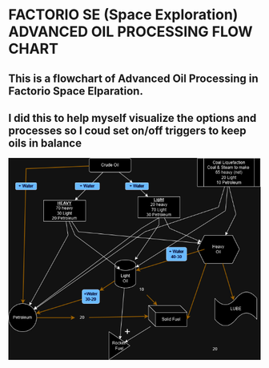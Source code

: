 # FACTORIO SE (Space Exploration) ADVANCED OIL PROCESSING FLOW CHART 

## This is a flowchart of Advanced Oil Processing in Factorio Space Elparation.
## I did this to help myself visualize the options and processes so I coud set on/off triggers to keep oils in balance

![ADVANCED OIL PROCESSING](https://github.com/TheColetrain/draw.io/blob/386d5a22acdabf2f6832942719e4140462daaef3/Untitled%20Diagram.drawio.png)





